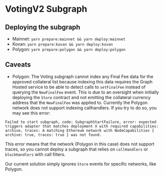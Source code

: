 # VotingV2 Subgraph

## Deploying the subgraph

- Mainnet: `yarn prepare:mainnet && yarn deploy:mainnet`
- Kovan: `yarn prepare:kovan && yarn deploy:kovan`
- Polygon: `yarn prepare:polygon && yarn deploy:polygon`

## Caveats

- Polygon: The Voting subgraph cannot index any Final Fee data for the approved collateral list because indexing this data requires the Graph Hosted service to be able to detect calls to `setFinalFee` instead of querying the `NewFinalFee` event. This is due to an oversight when initially deploying the `Store` contract and not emitting the collateral currency address that the `NewFinalFee` was applied to. Currently the Polygon network does not support indexing callhandlers. If you try to do so, you may see this error:

```
Failed to start subgraph, code: SubgraphStartFailure, error: expected triggers adapter that matches deployment X with required capabilities: archive, traces: A matching Ethereum network with NodeCapabilities { archive: true, traces: true } was not found.
```

This error means that the network (Polygon in this case) does not support traces, so you cannot deploy a subgraph that relies on `callHandlers` or `blockHandlers` with call filters.

Our current solution simply ignores `Store` events for specific networks, like Polygon.
